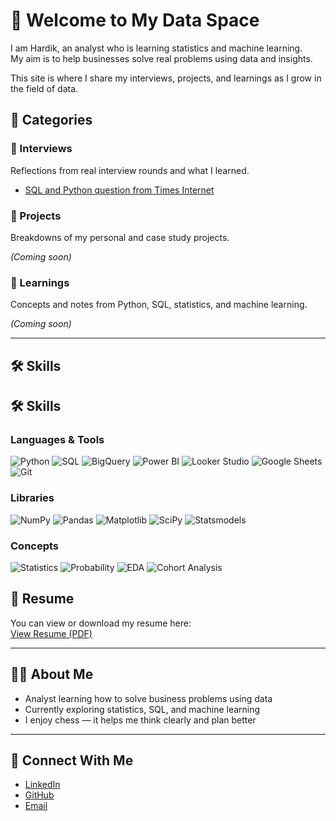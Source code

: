 <link rel="icon" href="./Assets/favicon.jpg" type="image/jpeg">

# 👋 Welcome to My Data Space

I am Hardik, an analyst who is learning statistics and machine learning.  
My aim is to help businesses solve real problems using data and insights.

This site is where I share my interviews, projects, and learnings as I grow in the field of data.


## 📂 Categories

### 💬 Interviews
Reflections from real interview rounds and what I learned.

- [SQL and Python question from Times Internet](InterviewExperience/11-07-2025-TimesInternet.md)


### 📁 Projects
Breakdowns of my personal and case study projects.

_(Coming soon)_

### 📘 Learnings
Concepts and notes from Python, SQL, statistics, and machine learning.

_(Coming soon)_

---

## 🛠 Skills

## 🛠 Skills

### Languages & Tools

![Python](https://img.shields.io/badge/Python-3670A0?style=for-the-badge&logo=python&logoColor=white)
![SQL](https://img.shields.io/badge/SQL-025E8C?style=for-the-badge&logo=sqlite&logoColor=white)
![BigQuery](https://img.shields.io/badge/BigQuery-4285F4?style=for-the-badge&logo=googlecloud&logoColor=white)
![Power BI](https://img.shields.io/badge/PowerBI-F2C811?style=for-the-badge&logo=powerbi&logoColor=black)
![Looker Studio](https://img.shields.io/badge/Looker_Studio-4285F4?style=for-the-badge&logo=googleanalytics&logoColor=white)
![Google Sheets](https://img.shields.io/badge/Google_Sheets-34A853?style=for-the-badge&logo=googlesheets&logoColor=white)
![Git](https://img.shields.io/badge/Git-F05032?style=for-the-badge&logo=git&logoColor=white)

### Libraries

![NumPy](https://img.shields.io/badge/NumPy-013243?style=for-the-badge&logo=numpy&logoColor=white)
![Pandas](https://img.shields.io/badge/Pandas-150458?style=for-the-badge&logo=pandas&logoColor=white)
![Matplotlib](https://img.shields.io/badge/Matplotlib-20639B?style=for-the-badge&logo=plotly&logoColor=white)
![SciPy](https://img.shields.io/badge/SciPy-8CAAE6?style=for-the-badge&logo=scipy&logoColor=white)
![Statsmodels](https://img.shields.io/badge/Statsmodels-558ED5?style=for-the-badge&logo=python&logoColor=white)

### Concepts

![Statistics](https://img.shields.io/badge/Statistics-1E90FF?style=for-the-badge&logo=abstract&logoColor=white)
![Probability](https://img.shields.io/badge/Probability-FFA500?style=for-the-badge&logo=abstract&logoColor=white)
![EDA](https://img.shields.io/badge/EDA-FF69B4?style=for-the-badge&logo=explorer&logoColor=white)
![Cohort Analysis](https://img.shields.io/badge/Cohort_Analysis-FF6347?style=for-the-badge&logo=analytics&logoColor=white)



## 📄 Resume

You can view or download my resume here:  
[View Resume (PDF)](resume/Hardik_Resume.pdf)

---

## 👨‍💻 About Me

- Analyst learning how to solve business problems using data  
- Currently exploring statistics, SQL, and machine learning  
- I enjoy chess — it helps me think clearly and plan better

---

## 🔗 Connect With Me

- [LinkedIn](https://www.linkedin.com/in/hardikdhamija/)  
- [GitHub](https://github.com/hardikdhamija)  
- [Email](mailto:hardikdhamija9697@gmail.com)

